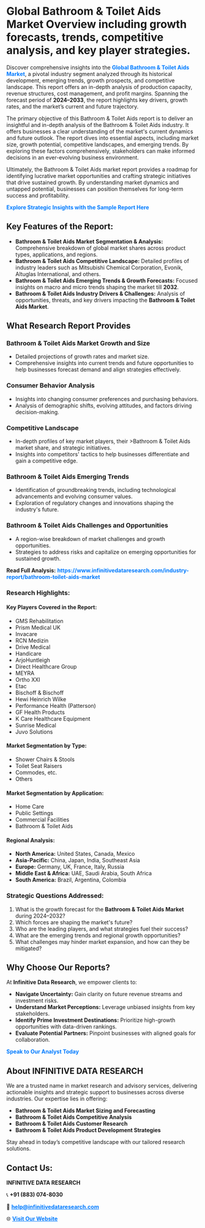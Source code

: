 <h1>Global Bathroom & Toilet Aids Market Overview including growth forecasts, trends, competitive analysis, and key player strategies.</h1>
<p>
Discover comprehensive insights into the 
<a href="https://www.infinitivedataresearch.com/industry-report/bathroom-toilet-aids-market" rel="dofollow" style="color: #007BFF; text-decoration: none;"><strong>Global Bathroom & Toilet Aids Market</strong></a>, a pivotal industry segment analyzed through its historical development, emerging trends, growth prospects, and competitive landscape. This report offers an in-depth analysis of production capacity, revenue structures, cost management, and profit margins. Spanning the forecast period of <strong>2024–2033</strong>, the report highlights key drivers, growth rates, and the market’s current and future trajectory.
</p>
<p>
The primary objective of this Bathroom & Toilet Aids report is to deliver an insightful and in-depth analysis of the Bathroom & Toilet Aids industry. It offers businesses a clear understanding of the market's current dynamics and future outlook. The report dives into essential aspects, including market size, growth potential, competitive landscapes, and emerging trends. By exploring these factors comprehensively, stakeholders can make informed decisions in an ever-evolving business environment.
</p>
<p>
Ultimately, the Bathroom & Toilet Aids market report provides a roadmap for identifying lucrative market opportunities and crafting strategic initiatives that drive sustained growth. By understanding market dynamics and untapped potential, businesses can position themselves for long-term success and profitability.
</p>
<p>
<a href="https://www.infinitivedataresearch.com/request-sample/reportId=102857" style="color: #007BFF; text-decoration: none;"><strong>Explore Strategic Insights with the Sample Report Here</strong></a>
</p>

<h2>Key Features of the Report:</h2>
<ul>
<li><strong>Bathroom & Toilet Aids Market Segmentation & Analysis:</strong> Comprehensive breakdown of global market shares across product types, applications, and regions.</li>
<li><strong>Bathroom & Toilet Aids Competitive Landscape:</strong> Detailed profiles of industry leaders such as Mitsubishi Chemical Corporation, Evonik, Altuglas International, and others.</li>
<li><strong>Bathroom & Toilet Aids Emerging Trends & Growth Forecasts:</strong> Focused insights on macro and micro trends shaping the market till <strong>2032</strong>.</li>
<li><strong>Bathroom & Toilet Aids Industry Drivers & Challenges:</strong> Analysis of opportunities, threats, and key drivers impacting the <strong>Bathroom & Toilet Aids Market</strong>.</li>
</ul>

<h2>What Research Report Provides</h2>
<h3>Bathroom & Toilet Aids Market Growth and Size</h3>
<ul>
<li>Detailed projections of growth rates and market size.</li>
<li>Comprehensive insights into current trends and future opportunities to help businesses forecast demand and align strategies effectively.</li>
</ul>

<h3>Consumer Behavior Analysis</h3>
<ul>
<li>Insights into changing consumer preferences and purchasing behaviors.</li>
<li>Analysis of demographic shifts, evolving attitudes, and factors driving decision-making.</li>
</ul>

<h3>Competitive Landscape</h3>
<ul>
<li>In-depth profiles of key market players, their >Bathroom & Toilet Aids market share, and strategic initiatives.</li>
<li>Insights into competitors' tactics to help businesses differentiate and gain a competitive edge.</li>
</ul>

<h3>Bathroom & Toilet Aids Emerging Trends</h3>
<ul>
<li>Identification of groundbreaking trends, including technological advancements and evolving consumer values.</li>
<li>Exploration of regulatory changes and innovations shaping the industry's future.</li>
</ul>

<h3>Bathroom & Toilet Aids Challenges and Opportunities</h3>
<ul>
<li>A region-wise breakdown of market challenges and growth opportunities.</li>
<li>Strategies to address risks and capitalize on emerging opportunities for sustained growth.</li>
</ul>
<p><strong>Read Full Analysis:</strong> <a href="https://www.infinitivedataresearch.com/industry-report/bathroom-toilet-aids-market" rel="dofollow" style="color: #007BFF; text-decoration: none;"><strong>https://www.infinitivedataresearch.com/industry-report/bathroom-toilet-aids-market</strong></a></p>
<h3>Research Highlights:</h3>
<h4>Key Players Covered in the Report:</h4>
<ul><li>GMS Rehabilitation</li><li>Prism Medical UK</li><li>Invacare</li><li>RCN Medizin</li><li>Drive Medical</li><li>Handicare</li><li>ArjoHuntleigh</li><li>Direct Healthcare Group</li><li>MEYRA</li><li>Ortho XXI</li><li>Etac</li><li>Bischoff &amp; Bischoff</li><li>Hewi Heinrich Wilke</li><li>Performance Health (Patterson)</li><li>GF Health Products</li><li>K Care Healthcare Equipment</li><li>Sunrise Medical</li><li>Juvo Solutions</li></ul>
<h4>Market Segmentation by Type:</h4>
<ul><li>Shower Chairs &amp; Stools</li><li>Toilet Seat Raisers</li><li>Commodes, etc.</li><li>Others</li></ul>
<h4>Market Segmentation by Application:</h4>
<ul><li>Home Care</li><li>Public Settings</li><li>Commercial Facilities</li><li>Bathroom &amp; Toilet Aids</li></ul>

<h4>Regional Analysis:</h4>
<ul>
<li><strong>North America:</strong> United States, Canada, Mexico</li>
<li><strong>Asia-Pacific:</strong> China, Japan, India, Southeast Asia</li>
<li><strong>Europe:</strong> Germany, UK, France, Italy, Russia</li>
<li><strong>Middle East & Africa:</strong> UAE, Saudi Arabia, South Africa</li>
<li><strong>South America:</strong> Brazil, Argentina, Colombia</li>
</ul>

<h3>Strategic Questions Addressed:</h3>
<ol>
<li>What is the growth forecast for the <strong>Bathroom & Toilet Aids Market</strong> during 2024–2032?</li>
<li>Which forces are shaping the market's future?</li>
<li>Who are the leading players, and what strategies fuel their success?</li>
<li>What are the emerging trends and regional growth opportunities?</li>
<li>What challenges may hinder market expansion, and how can they be mitigated?</li>
</ol>

<h2>Why Choose Our Reports?</h2>
<p>At <strong>Infinitive Data Research</strong>, we empower clients to:</p>
<ul>
<li><strong>Navigate Uncertainty:</strong> Gain clarity on future revenue streams and investment risks.</li>
<li><strong>Understand Market Perceptions:</strong> Leverage unbiased insights from key stakeholders.</li>
<li><strong>Identify Prime Investment Destinations:</strong> Prioritize high-growth opportunities with data-driven rankings.</li>
<li><strong>Evaluate Potential Partners:</strong> Pinpoint businesses with aligned goals for collaboration.</li>
</ul>
<p><a href="https://www.infinitivedataresearch.com/industry-report/bathroom-toilet-aids-market" rel="dofollow" style="color: #007BFF; text-decoration: none;"><strong>Speak to Our Analyst Today</strong></a></p>

<h2>About INFINITIVE DATA RESEARCH</h2>
<p>We are a trusted name in market research and advisory services, delivering actionable insights and strategic support to businesses across diverse industries. Our expertise lies in offering:</p>
<ul>
<li><strong>Bathroom & Toilet Aids Market Sizing and Forecasting</strong></li>
<li><strong>Bathroom & Toilet Aids Competitive Analysis</strong></li>
<li><strong>Bathroom & Toilet Aids Customer Research</strong></li>
<li><strong>Bathroom & Toilet Aids Product Development Strategies</strong></li>
</ul>
<p>Stay ahead in today’s competitive landscape with our tailored research solutions.</p>

<h2>Contact Us:</h2>
<p><strong>INFINITIVE DATA RESEARCH</strong></p>
<p>📞 <strong>+91 (883) 074-8030</strong></p>
<p>📧 <strong><a href="mailto:help@infinitivedataresearch.com" style="color: #007BFF;">help@infinitivedataresearch.com</a></strong></p>
<p>🌐 <strong><a href="https://www.infinitivedataresearch.com" rel="dofollow" style="color: #007BFF;">Visit Our Website</a></strong></p>